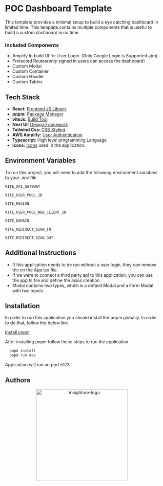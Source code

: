 # POC Dashboard Template

This template provides a minimal setup to build a eye catching dashboard in limited time. This template contains multiple components that is useful to build a custom dashboard in no time. 

### Included Components

- Amplify In build UI for User Login. (Only Google Login is Supported atm)
- Protected Routes(only signed in users can access the dashboard)
- Custom Modal
- Custom Container
- Custom Header
- Custom Tables

## Tech Stack

- **React:** [Frontend JS Library](https://react.dev/) 
- **pnpm:** [Package Manager](https://pnpm.io/)
- **viteJs:** [Build Tool](https://vitejs.dev/)
- **Next UI:** [Design Framework](https://nextui.org/)
- **Tailwind Css:** [CSS Styling](https://tailwindcss.com/)
- **AWS Amplify:** [User Authentication](https://docs.amplify.aws/start/q/integration/react/)
- **Typescript:** High level programming Language
- **Icons:** [Icons](https://iconer.app/feather/) used in the application. 

## Environment Variables

To run this project, you will need to add the following environment variables to your .env file

`VITE_API_GATEWAY`

`VITE_USER_POOL_ID`

`VITE_REGION`

`VITE_USER_POOL_WEB_CLIENT_ID`

`VITE_DOMAIN`

`VITE_REDIRECT_SIGN_IN`

`VITE_REDIRECT_SIGN_OUT`

## Additional Instructions

- If this application needs to be run without a user login, they can remove the <Authenticator> on the App.tsx file. 
- If we were to connect a third party api to this application, you can use the app.ts file and define the axios creation. 
- Modal contains two types, which is a default Modal and a Form Modal with two inputs. 

## Installation

In order to run this application you should install the pnpm globally. In order to do that, follow the below link

[Install pnpm](https://pnpm.io/installation#using-npm)

After installing pnpm follow these steps to run the application 

```bash
  pnpm install
  pnpm run dev
```

Application will run on port 5173  

## Authors

<p align='center'>
<a href="https://www.insighture.com/" target="_blank">
<img src="https://www.insighture.com/images/logo_dark.svg" alt="insighture-logo" width="300px" height="auto">
</a>
</p>


